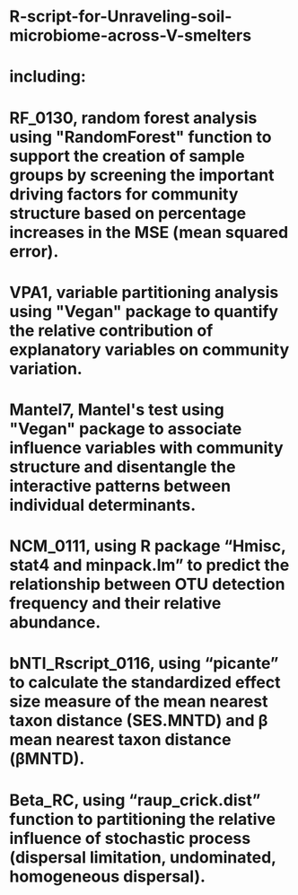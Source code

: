 # R-script-for-Unraveling-soil-microbiome-across-V-smelters
# including:
# RF_0130, random forest analysis using "RandomForest" function to support the creation of sample groups by screening the important driving factors for community structure based on percentage increases in the MSE (mean squared error).
# VPA1, variable partitioning analysis using "Vegan" package to quantify the relative contribution of explanatory variables on community variation.
# Mantel7, Mantel's test using "Vegan" package to associate influence variables with community structure and disentangle the interactive patterns between individual determinants.
# NCM_0111, using R package “Hmisc, stat4 and minpack.lm” to predict the relationship between OTU detection frequency and their relative abundance.
# bNTI_Rscript_0116, using “picante” to calculate the standardized effect size measure of the mean nearest taxon distance (SES.MNTD) and β mean nearest taxon distance (βMNTD).
# Beta_RC, using “raup_crick.dist” function to partitioning the relative influence of stochastic process (dispersal limitation, undominated, homogeneous dispersal).
